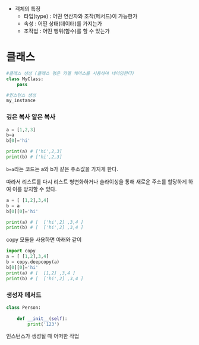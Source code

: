 

- 객체의 특징
  - 타입(type) : 어떤 연산자와 조작(메서드)이 가능한가
  - 속성 : 어떤 상태(데이터)를 가지는가
  - 조작법 : 어떤 행위(함수)를 할 수 있는가







# 클래스



```python
#클래스 생성 (클래스 명은 카멜 케이스를 사용하여 네이밍한다)
class MyClass:
    pass

#인스턴스 생성
my_instance
```





### 깊은 복사 얕은 복사

```python
a = [1,2,3]
b=a
b[0]='hi'

print(a) # ['hi',2,3]
print(b) # ['hi',2,3]
```

`b=a`라는 코드는 a와 b가 같은 주소값을 가지게 한다.

따라서 리스트를 다시 리스트 형변화하거나 슬라이싱을 통해 새로운 주소를 할당하게 하여 이를 방지할 수 있다.



```python
a = [ [1,2],3,4]
b = a
b[0][0]='hi'

print(a) # [  ['hi',2] ,3,4 ]
print(b) # [  ['hi',2] ,3,4 ]
```



copy 모듈을 사용하면 아래와 같이 

```python
import copy
a = [ [1,2],3,4]
b = copy.deepcopy(a)
b[0][0]='hi'
print(a) # [  [1,2] ,3,4 ]
print(b) # [  ['hi',2] ,3,4 ]
```



### 생성자 메서드

```python
class Person:
    
    def __init__(self):
        print('123')
```



인스턴스가 생성될 때 어떠한 작업